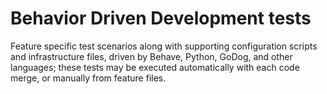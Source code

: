 # Behavior Driven Development tests
Feature specific test scenarios along with supporting configuration scripts and infrastructure files,
driven by Behave, Python, GoDog, and other languages; these tests may be executed
automatically with each code merge, or manually from feature files.

